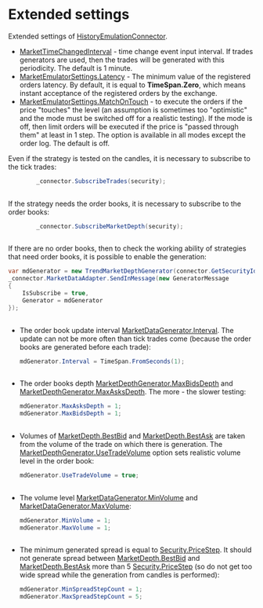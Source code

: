 # Extended settings

Extended settings of [HistoryEmulationConnector](xref:StockSharp.Algo.Testing.HistoryEmulationConnector).

- [MarketTimeChangedInterval](xref:StockSharp.Algo.Testing.HistoryEmulationConnector.MarketTimeChangedInterval) \- time change event input interval. If trades generators are used, then the trades will be generated with this periodicity. The default is 1 minute.
- [MarketEmulatorSettings.Latency](xref:StockSharp.Algo.Testing.MarketEmulatorSettings.Latency) \- The minimum value of the registered orders latency. By default, it is equal to **TimeSpan.Zero**, which means instant acceptance of the registered orders by the exchange. 
- [MarketEmulatorSettings.MatchOnTouch](xref:StockSharp.Algo.Testing.MarketEmulatorSettings.MatchOnTouch) \- to execute the orders if the price "touches" the level (an assumption is sometimes too "optimistic" and the mode must be switched off for a realistic testing). If the mode is off, then limit orders will be executed if the price is "passed through them" at least in 1 step. The option is available in all modes except the order log. The default is off.

Even if the strategy is tested on the candles, it is necessary to subscribe to the tick trades:

```cs
		_connector.SubscribeTrades(security);
		
```

If the strategy needs the order books, it is necessary to subscribe to the order books:

```cs
		_connector.SubscribeMarketDepth(security);
		
```

If there are no order books, then to check the working ability of strategies that need order books, it is possible to enable the generation:

```cs
var mdGenerator = new TrendMarketDepthGenerator(connector.GetSecurityId(security));
_connector.MarketDataAdapter.SendInMessage(new GeneratorMessage
{
    IsSubscribe = true,
    Generator = mdGenerator
});
		
```

- The order book update interval [MarketDataGenerator.Interval](xref:StockSharp.Algo.Testing.MarketDataGenerator.Interval). The update can not be more often than tick trades come (because the order books are generated before each trade):

  ```cs
  mdGenerator.Interval = TimeSpan.FromSeconds(1);
  				
  ```
- The order books depth [MarketDepthGenerator.MaxBidsDepth](xref:StockSharp.Algo.Testing.MarketDepthGenerator.MaxBidsDepth) and [MarketDepthGenerator.MaxAsksDepth](xref:StockSharp.Algo.Testing.MarketDepthGenerator.MaxAsksDepth). The more \- the slower testing:

  ```cs
  mdGenerator.MaxAsksDepth = 1; 
  mdGenerator.MaxBidsDepth = 1;
  				
  ```
- Volumes of [MarketDepth.BestBid](xref:StockSharp.BusinessEntities.MarketDepth.BestBid) and [MarketDepth.BestAsk](xref:StockSharp.BusinessEntities.MarketDepth.BestAsk) are taken from the volume of the trade on which there is generation. The [MarketDepthGenerator.UseTradeVolume](xref:StockSharp.Algo.Testing.MarketDepthGenerator.UseTradeVolume) option sets realistic volume level in the order book:

  ```cs
  mdGenerator.UseTradeVolume = true;
  				
  ```
- The volume level [MarketDataGenerator.MinVolume](xref:StockSharp.Algo.Testing.MarketDataGenerator.MinVolume) and [MarketDataGenerator.MaxVolume](xref:StockSharp.Algo.Testing.MarketDataGenerator.MaxVolume):

  ```cs
  mdGenerator.MinVolume = 1;
  mdGenerator.MaxVolume = 1;
  				
  ```
- The minimum generated spread is equal to [Security.PriceStep](xref:StockSharp.BusinessEntities.Security.PriceStep). It should not generate spread between [MarketDepth.BestBid](xref:StockSharp.BusinessEntities.MarketDepth.BestBid) and [MarketDepth.BestAsk](xref:StockSharp.BusinessEntities.MarketDepth.BestAsk) more than 5 [Security.PriceStep](xref:StockSharp.BusinessEntities.Security.PriceStep) (so do not get too wide spread while the generation from candles is performed):

  ```cs
  mdGenerator.MinSpreadStepCount = 1;
  mdGenerator.MaxSpreadStepCount = 5;
  				
  ```
